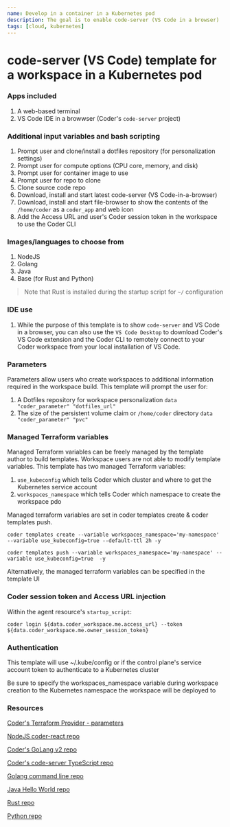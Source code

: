 ```yaml
---
name: Develop in a container in a Kubernetes pod
description: The goal is to enable code-server (VS Code in a browser) 
tags: [cloud, kubernetes]
---
```


# code-server (VS Code) template for a workspace in a Kubernetes pod

### Apps included
1. A web-based terminal
1. VS Code IDE in a browwser (Coder's `code-server` project)

### Additional input variables and bash scripting
1. Prompt user and clone/install a dotfiles repository (for personalization settings)
1. Prompt user for compute options (CPU core, memory, and disk)
1. Prompt user for container image to use
1. Prompt user for repo to clone
1. Clone source code repo
1. Download, install and start latest code-server (VS Code-in-a-browser)
1. Download, install and start file-browser to show the contents of the `/home/coder` as a `coder_app` and web icon
1. Add the Access URL and user's Coder session token in the workspace to use the Coder CLI

### Images/languages to choose from
1. NodeJS
1. Golang
1. Java
1. Base (for Rust and Python)

> Note that Rust is installed during the startup script for `~/` configuration

### IDE use
1. While the purpose of this template is to show `code-server` and VS Code in a browser, you can also use the `VS Code Desktop` to download Coder's VS Code extension and the Coder CLI to remotely connect to your Coder workspace from your local installation of VS Code.
   
### Parameters
Parameters allow users who create workspaces to additional information required in the workspace build. This template will prompt the user for:
1. A Dotfiles repository for workspace personalization `data "coder_parameter" "dotfiles_url"`
2. The size of the persistent volume claim or `/home/coder` directory `data "coder_parameter" "pvc"`

### Managed Terraform variables
Managed Terraform variables can be freely managed by the template author to build templates. Workspace users are not able to modify template variables. This template has two managed Terraform variables:
1. `use_kubeconfig` which tells Coder which cluster and where to get the Kubernetes service account
2. `workspaces_namespace` which tells Coder which namespace to create the workspace pdo

Managed terraform variables are set in coder templates create & coder templates push.

`coder templates create --variable workspaces_namespace='my-namespace' --variable use_kubeconfig=true --default-ttl 2h -y`

`coder templates push --variable workspaces_namespace='my-namespace' --variable use_kubeconfig=true  -y`

Alternatively, the managed  terraform variables can be specified in the template UI

### Coder session token and Access URL injection

Within the agent resource's `startup_script`:

```hcl
coder login ${data.coder_workspace.me.access_url} --token ${data.coder_workspace.me.owner_session_token}
```
### Authentication

This template will use ~/.kube/config or if the control plane's service account token to authenticate to a Kubernetes cluster

Be sure to specify the workspaces_namespace variable during workspace creation to the Kubernetes namespace the workspace will be deployed to

### Resources
[Coder's Terraform Provider - parameters](https://registry.terraform.io/providers/coder/coder/latest/docs/data-sources/parameter)

[NodeJS coder-react repo](https://github.com/mark-theshark/coder-react)

[Coder's GoLang v2 repo](https://github.com/coder/coder)

[Coder's code-server TypeScript repo](https://github.com/coder/code-server)

[Golang command line repo](https://github.com/sharkymark/commissions)

[Java Hello World repo](https://github.com/sharkymark/java_helloworld)

[Rust repo](https://github.com/sharkymark/rust-hw)

[Python repo](https://github.com/sharkymark/python_commissions)

